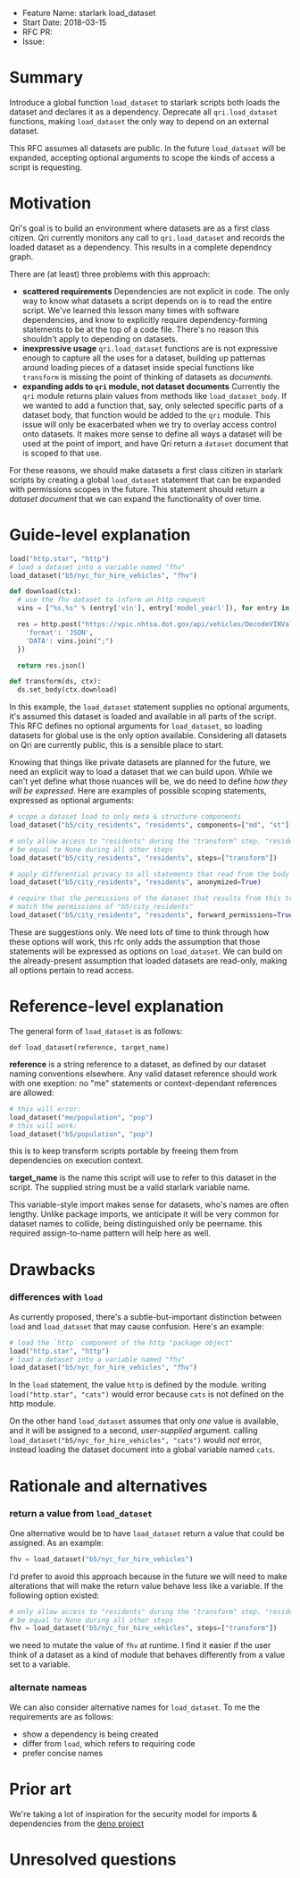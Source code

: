 - Feature Name: starlark load_dataset
- Start Date: 2018-03-15
- RFC PR: <!-- (leave this empty) -->
- Issue: <!-- (leave this empty) -->

# Summary
[summary]: #summary

Introduce a global function `load_dataset` to starlark scripts both loads the dataset and declares it as a dependency. Deprecate all `qri.load_dataset` functions, making `load_dataset` the only way to depend on an external dataset.

This RFC assumes all datasets are public. In the future `load_dataset` will be expanded, accepting optional arguments to scope the kinds of access a script is requesting.

# Motivation
[motivation]: #motivation

Qri's goal is to build an environment where datasets are as a first class citizen. Qri currently monitors any call to `qri.load_dataset` and records the loaded dataset as a dependency. This results in a complete dependncy graph.

There are (at least) three problems with this approach: 

* **scattered requirements**
  Dependencies are not explicit in code. The only way to know what datasets a script depends on is to read the entire script. We've learned this lesson many times with software dependencies, and know to explicitly require dependency-forming statements to be at the top of a code file. There's no reason this shouldn't apply to depending on datasets.
* **inexpressive usage**
  `qri.load_dataset` functions are is not expressive enough to capture all the uses for a dataset, building up patternas around loading pieces of a dataset inside special functions like `transform` is missing the point of thinking of datasets as _documents_.
* **expanding adds to `qri` module, not dataset documents**
  Currently the `qri` module returns plain values from methods like `load_dataset_body`. If we wanted to add a function that, say, only selected specific parts of a dataset body, that function would be added to the `qri` module. This issue will only be exacerbated when we try to overlay access control onto datasets. It makes more sense to define all ways a dataset will be used at the point of import, and have Qri return a `dataset` document that is scoped to that use.

For these reasons, we should make datasets a first class citizen in starlark scripts by creating a global `load_dataset` statement that can be expanded with permissions scopes in the future. This statement should return a _dataset document_ that we can expand the functionality of over time. 


# Guide-level explanation
[guide-level-explanation]: #guide-level-explanation

```python
load("http.star", "http")
# load a dataset into a variable named "fhv"
load_dataset("b5/nyc_for_hire_vehicles", "fhv")

def download(ctx):
  # use the fhv dataset to inform an http request
  vins = ["%s,%s" % (entry['vin'], entry['model_yearl']), for entry in fhv.body()]

  res = http.post("https://vpic.nhtsa.dot.gov/api/vehicles/DecodeVINValuesBatch/", form_body={
    'format': 'JSON', 
    'DATA': vins.join(";")
  })

  return res.json()

def transform(ds, ctx):
  ds.set_body(ctx.download)
```

In this example, the `load_dataset` statement supplies no optional arguments, it's assumed this dataset is loaded and available in all parts of the script. This RFC defines no optional arguments for `load_dataset`, so loading datasets for global use is the only option available. Considering all datasets on Qri are currently public, this is a sensible place to start.

Knowing that things like private datasets are planned for the future, we need an explicit way to load a dataset that we can build upon. While we can't yet define what those nuances will be, we do need to define _how they will be expressed_. Here are examples of possible scoping statements, expressed as optional arguments: 

```python
# scope a dataset load to only meta & structure components
load_dataset("b5/city_residents", "residents", components=["md", "st"])

# only allow access to "residents" during the "transform" step. "residents" will 
# be equal to None during all other steps
load_dataset("b5/city_residents", "residents", steps=["transform"])

# apply differential privacy to all statements that read from the body
load_dataset("b5/city_residents", "residents", anonymized=True)

# require that the permissions of the dataset that results from this transform
# match the permissions of "b5/city_residents"
load_dataset("b5/city_residents", "residents", forward_permissions=True)
```

These are suggestions only. We need lots of time to think through how these options will work, this rfc only adds the assumption that those statements will be expressed as options on `load_dataset`. We can build on the already-present assumption that loaded datasets are read-only, making all options pertain to read access.

# Reference-level explanation
[reference-level-explanation]: #reference-level-explanation

The general form of `load_dataset` is as follows:

```
def load_dataset(reference, target_name)
```

**reference** is a string reference to a dataset, as defined by our dataset naming conventions elsewhere. Any valid dataset reference should work with one exeption: no "me" statements or context-dependant references are allowed:

```python
# this will error:
load_dataset("me/population", "pop")
# this will work:
load_dataset("b5/population", "pop")
```

this is to keep transform scripts portable by freeing them from dependencies on execution context.

**target_name** is the name this script will use to refer to this dataset in the script. The supplied string must be a valid starlark variable name.

This variable-style import makes sense for datasets, who's names are often lengthy. Unlike package imports, we anticipate it will be very common for dataset names to collide, being distinguished only be peername. this required assign-to-name pattern will help here as well.

# Drawbacks
[drawbacks]: #drawbacks

### differences with `load`
As currently proposed, there's a subtle-but-important distinction between `load` and `load_dataset` that may cause confusion. Here's an example:
```python
# load the `http` component of the http "package object"
load("http.star", "http")
# load a dataset into a variable named "fhv"
load_dataset("b5/nyc_for_hire_vehicles", "fhv")
```

In the `load` statement, the value `http` is defined by the module. writing `load("http.star", "cats")` would error because `cats` is not defined on the http module.

On the other hand `load_dataset` assumes that only _one_ value is available, and it will be assigned to a second, _user-supplied_ argument. calling `load_dataset("b5/nyc_for_hire_vehicles", "cats")` would _not_ error, instead loading the dataset document into a global variable named `cats`. 

# Rationale and alternatives
[rationale-and-alternatives]: #rationale-and-alternatives

### return a value from `load_dataset`
One alternative would be to have `load_dataset` return a value that could be assigned. As an example:
```python
fhv = load_dataset("b5/nyc_for_hire_vehicles")
```

I'd prefer to avoid this approach because in the future we will need to make alterations that will make the return value behave less like a variable. If the following option existed:
```python
# only allow access to "residents" during the "transform" step. "residents" will 
# be equal to None during all other steps
fhv = load_dataset("b5/nyc_for_hire_vehicles", steps=["transform"])
```
we need to mutate the value of `fhv` at runtime. I find it easier if the user think of a dataset as a kind of module that behaves differently from a value set to a variable.

### alternate nameas
We can also consider alternative names for `load_dataset`. To me the requirements are as follows:
* show a dependency is being created
* differ from `load`, which refers to requiring code
* prefer concise names



# Prior art
[prior-art]: #prior-art

We're taking a lot of inspiration for the security model for imports & dependencies from the [deno project](https://github.com/denoland/deno)

# Unresolved questions
[unresolved-questions]: #unresolved-questions

<!-- - What parts of the design do you expect to resolve through the RFC process before this gets merged?
- What parts of the design do you expect to resolve through the implementation of this feature before stabilization?
- What related issues do you consider out of scope for this RFC that could be addressed in the future independently of the solution that comes out of this RFC? -->
